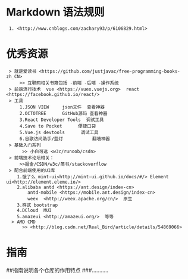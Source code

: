 # Markdown  语法规则
     1. <http://www.cnblogs.com/zachary93/p/6106829.html>
# 优秀资源
     > 就是爱读书 <https://github.com/justjavac/free-programming-books-zh_CN> 
         >> 互联网相关书籍包括 -前端 -后端 -操作系统
     > 前端流行技术  vue <https://vuex.vuejs.org>  react <https://facebook.github.io/react/>
     > 工具 
         1.JSON VIEW     json文件  查看神器
         2.OCTOTREE      GitHub源码 查看神器
         3.React Developer Tools  调试工具
         4.Save to Pocket      便捷口袋
         5.Vue.js devtools      调试工具
         6.谷歌访问助手/蓝灯           翻墙神器
     > 基础入门系列
          >> 小白可选 <w3c/runoob/csdn>  
     > 前端技术论坛相关： 
         >>掘金/CSDN/w3c/简书/stackoverflow
     > 配合前端使用的UI库
        1.饿了么 mint-ui<http://mint-ui.github.io/docs/#/> Element ui<http://element.eleme.io/>
        2.alibaba antd <https://ant.design/index-cn> 
            antd-mobile <https://mobile.ant.design/index-cn>
            weex  <http://weex.apache.org/cn/>  原生
        3.样式 bootstrap  
        4.DCloud  MUI  
        5.amazeui <http://amazeui.org/>  等等       
      > AMD CMD 
          >> <http://blog.csdn.net/Real_Bird/article/details/54869066>
      
      
# 指南
##指南说明各个仓库的作用特点
###...........
